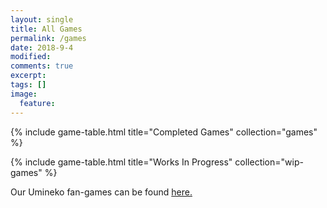 ```yaml
---
layout: single
title: All Games
permalink: /games
date: 2018-9-4
modified:
comments: true
excerpt:
tags: []
image:
  feature:
---
```


{% include game-table.html title="Completed Games" collection="games" %}

{% include game-table.html title="Works In Progress" collection="wip-games" %}

<p class="text-center">Our Umineko fan-games can be found <a href="https://goldbargames.com/seacats/">here.</a></p>

